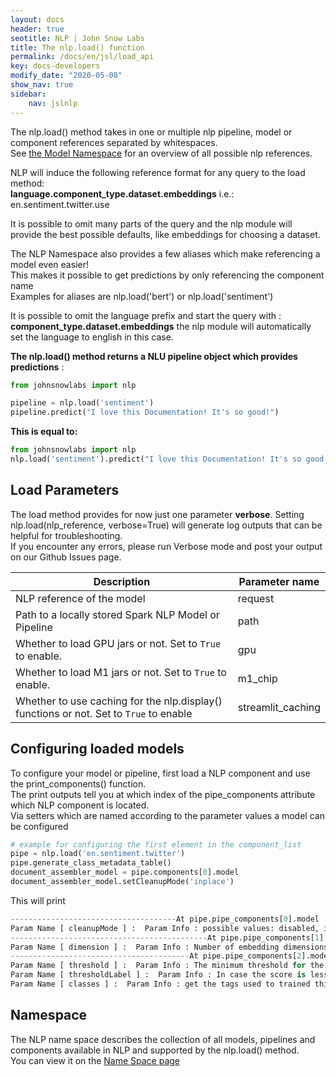 ```yaml
---
layout: docs
header: true
seotitle: NLP | John Snow Labs
title: The nlp.load() function
permalink: /docs/en/jsl/load_api
key: docs-developers
modify_date: "2020-05-08"
show_nav: true
sidebar:
    nav: jslnlp
---
```


<div class="main-docs" markdown="1"><div class="h3-box" markdown="1">

The nlp.load() method takes in one or multiple nlp pipeline, model or component references separated by whitespaces.     
See [the Model Namespace]( /docs/en/jsl/namespace) for an overview of all possible nlp references.     

NLP  will induce the following reference format for any query to the load method:       
**language.component_type.dataset.embeddings** i.e.: en.sentiment.twitter.use     
      
It is possible to omit many parts of the query and the nlp module will provide the best possible defaults, like embeddings for choosing a dataset.

The NLP Namespace also provides a few aliases which make referencing a model even easier!       
This makes it possible to get predictions by only referencing the component name       
Examples for aliases are nlp.load('bert') or nlp.load('sentiment')   

It is possible to omit the language prefix and start the query with :
**component_type.dataset.embeddings** the nlp module will automatically set the language to english in this case.


**The nlp.load() method returns a NLU pipeline object which provides predictions** :
```python
from johnsnowlabs import nlp 

pipeline = nlp.load('sentiment')
pipeline.predict("I love this Documentation! It's so good!")
``` 
**This is equal to:**
```python
from johnsnowlabs import nlp
nlp.load('sentiment').predict("I love this Documentation! It's so good!")
``` 

</div><div class="h3-box" markdown="1">

## Load Parameters
The load method provides for now just one parameter **verbose**.
Setting nlp.load(nlp_reference, verbose=True) will generate log outputs that can be helpful for troubleshooting.   
If you encounter any errors, please run Verbose mode and post your output on our Github Issues page.    

| Description                                                                              | Parameter name                  | 
|------------------------------------------------------------------------------------------|---------------------------------| 
| NLP reference of the model                                                               | request                         |
| Path to a locally stored Spark NLP Model or Pipeline                                     | path                            |
| Whether to load GPU jars or not. Set to `True` to enable.                                | gpu                             |
| Whether to load M1 jars or not. Set to `True` to enable.                                 | m1_chip                         |
| Whether to use caching for the nlp.display() functions or not.  Set to  `True` to enable | streamlit_caching               |


</div><div class="h3-box" markdown="1">

## Configuring loaded models
To configure your model or pipeline, first load a NLP component and use the print_components() function.   
The print outputs tell you at which index of the pipe_components attribute which NLP component is located.   
Via  setters which are named according to the parameter values a model can be configured


```python
# example for configuring the first element in the component_list
pipe = nlp.load('en.sentiment.twitter')
pipe.generate_class_metadata_table()
document_assembler_model = pipe.components[0].model
document_assembler_model.setCleanupMode('inplace')
```

This will print

```python 
-------------------------------------At pipe.pipe_components[0].model  : document_assembler with configurable parameters: --------------------------------------
Param Name [ cleanupMode ] :  Param Info : possible values: disabled, inplace, inplace_full, shrink, shrink_full, each, each_full, delete_full  currently Configured as :  disabled
--------------------------------------------At pipe.pipe_components[1].model  : glove with configurable parameters: --------------------------------------------
Param Name [ dimension ] :  Param Info : Number of embedding dimensions  currently Configured as :  512
----------------------------------------At pipe.pipe_components[2].model  : sentiment_dl  with configurable parameters: ----------------------------------------
Param Name [ threshold ] :  Param Info : The minimum threshold for the final result otherwise it will be neutral  currently Configured as :  0.6
Param Name [ thresholdLabel ] :  Param Info : In case the score is less than threshold, what should be the label. Default is neutral.  currently Configured as :  neutral
Param Name [ classes ] :  Param Info : get the tags used to trained this NerDLModel  currently Configured as :  ['positive', 'negative']
```

</div><div class="h3-box" markdown="1">

## Namespace
The NLP name space describes the collection of all models, pipelines and components available in NLP and supported by the nlp.load() method.       
You can view it on the [Name Space page](https://nlu.johnsnowlabs.com/docs/en/jsl/load_api)


</div></div>